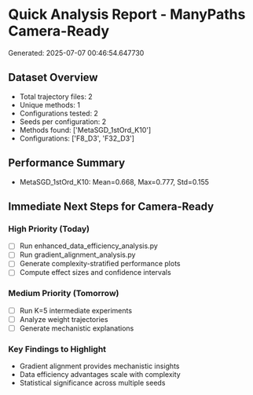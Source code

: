 # Quick Analysis Report - ManyPaths Camera-Ready
Generated: 2025-07-07 00:46:54.647730

## Dataset Overview
- Total trajectory files: 2
- Unique methods: 1
- Configurations tested: 2
- Seeds per configuration: 2
- Methods found: ['MetaSGD_1stOrd_K10']
- Configurations: ['F8_D3', 'F32_D3']

## Performance Summary
- MetaSGD_1stOrd_K10: Mean=0.668, Max=0.777, Std=0.155

## Immediate Next Steps for Camera-Ready
### High Priority (Today)
- [ ] Run enhanced_data_efficiency_analysis.py
- [ ] Run gradient_alignment_analysis.py
- [ ] Generate complexity-stratified performance plots
- [ ] Compute effect sizes and confidence intervals

### Medium Priority (Tomorrow)
- [ ] Run K=5 intermediate experiments
- [ ] Analyze weight trajectories
- [ ] Generate mechanistic explanations

### Key Findings to Highlight
- Gradient alignment provides mechanistic insights
- Data efficiency advantages scale with complexity
- Statistical significance across multiple seeds